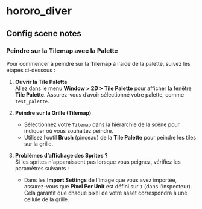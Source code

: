 # hororo_diver
## Config scene notes
### Peindre sur la Tilemap avec la Palette

Pour commencer à peindre sur la **Tilemap** à l'aide de la palette, suivez les étapes ci-dessous :

1. **Ouvrir la Tile Palette**  
   Allez dans le menu **Window > 2D > Tile Palette** pour afficher la fenêtre **Tile Palette**. Assurez-vous d’avoir sélectionné votre palette, comme `test_palette`.

2. **Peindre sur la Grille (Tilemap)**  
   - Sélectionnez votre `Tilemap` dans la hiérarchie de la scène pour indiquer où vous souhaitez peindre.
   - Utilisez l’outil **Brush** (pinceau) de la **Tile Palette** pour peindre les tiles sur la grille.

3. **Problèmes d’affichage des Sprites ?**  
   Si les sprites n'apparaissent pas lorsque vous peignez, vérifiez les paramètres suivants :
   - Dans les **Import Settings** de l'image que vous avez importée, assurez-vous que **Pixel Per Unit** est défini sur `1` (dans l’inspecteur).  
   Cela garantit que chaque pixel de votre asset correspondra à une cellule de la grille.

